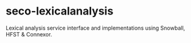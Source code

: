 seco-lexicalanalysis
====================

Lexical analysis service interface and implementations using Snowball, HFST & Connexor.
